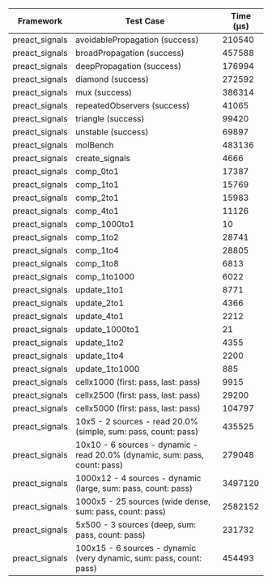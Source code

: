 | Framework | Test Case | Time (μs) |
| --- | --- | --- |
| preact_signals | avoidablePropagation (success) | 210540 |
| preact_signals | broadPropagation (success) | 457588 |
| preact_signals | deepPropagation (success) | 176994 |
| preact_signals | diamond (success) | 272592 |
| preact_signals | mux (success) | 386314 |
| preact_signals | repeatedObservers (success) | 41065 |
| preact_signals | triangle (success) | 99420 |
| preact_signals | unstable (success) | 69897 |
| preact_signals | molBench | 483136 |
| preact_signals | create_signals | 4666 |
| preact_signals | comp_0to1 | 17387 |
| preact_signals | comp_1to1 | 15769 |
| preact_signals | comp_2to1 | 15983 |
| preact_signals | comp_4to1 | 11126 |
| preact_signals | comp_1000to1 | 10 |
| preact_signals | comp_1to2 | 28741 |
| preact_signals | comp_1to4 | 28805 |
| preact_signals | comp_1to8 | 6813 |
| preact_signals | comp_1to1000 | 6022 |
| preact_signals | update_1to1 | 8771 |
| preact_signals | update_2to1 | 4366 |
| preact_signals | update_4to1 | 2212 |
| preact_signals | update_1000to1 | 21 |
| preact_signals | update_1to2 | 4355 |
| preact_signals | update_1to4 | 2200 |
| preact_signals | update_1to1000 | 885 |
| preact_signals | cellx1000 (first: pass, last: pass) | 9915 |
| preact_signals | cellx2500 (first: pass, last: pass) | 29200 |
| preact_signals | cellx5000 (first: pass, last: pass) | 104797 |
| preact_signals | 10x5 - 2 sources - read 20.0% (simple, sum: pass, count: pass) | 435525 |
| preact_signals | 10x10 - 6 sources - dynamic - read 20.0% (dynamic, sum: pass, count: pass) | 279048 |
| preact_signals | 1000x12 - 4 sources - dynamic (large, sum: pass, count: pass) | 3497120 |
| preact_signals | 1000x5 - 25 sources (wide dense, sum: pass, count: pass) | 2582152 |
| preact_signals | 5x500 - 3 sources (deep, sum: pass, count: pass) | 231732 |
| preact_signals | 100x15 - 6 sources - dynamic (very dynamic, sum: pass, count: pass) | 454493 |
